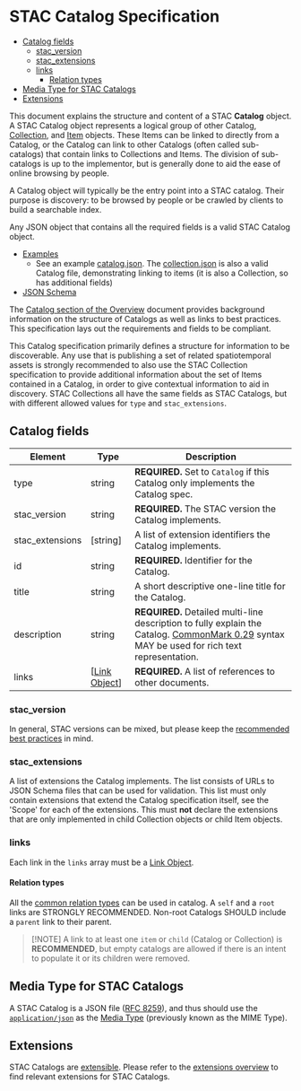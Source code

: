 # STAC Catalog Specification <!-- omit in toc -->

- [Catalog fields](#catalog-fields)
  - [stac\_version](#stac_version)
  - [stac\_extensions](#stac_extensions)
  - [links](#links)
    - [Relation types](#relation-types)
- [Media Type for STAC Catalogs](#media-type-for-stac-catalogs)
- [Extensions](#extensions)

This document explains the structure and content of a STAC **Catalog** object. A STAC Catalog object
represents a logical group of other Catalog,
[Collection](../collection-spec/collection-spec.md), and [Item](../item-spec/item-spec.md) objects.
These Items can be linked to directly from a Catalog, or the Catalog can link to other Catalogs (often called
sub-catalogs) that contain links to Collections and Items. The division of sub-catalogs is up to the implementor,
but is generally done to aid the ease of online browsing by people.

A Catalog object will typically be the entry point into a STAC catalog. Their
purpose is discovery: to be browsed by people or be crawled
by clients to build a searchable index.  

Any JSON object that contains all the required fields is a valid STAC Catalog object.

- [Examples](../examples/)
  - See an example [catalog.json](../examples/catalog.json). The [collection.json](../examples/collection.json) is also a valid
  Catalog file, demonstrating linking to items (it is also a Collection, so has additional fields)
- [JSON Schema](json-schema/catalog.json)

The [Catalog section of the Overview](../overview.md#catalog-overview) document provides background information on
the structure of Catalogs as well as links to best practices. This specification lays out the requirements
and fields to be compliant.

This Catalog specification primarily defines a structure for information to be discoverable. Any use
that is publishing a set of related spatiotemporal assets is strongly recommended to also use the
STAC Collection specification to provide additional information about the set of Items
contained in a Catalog, in order to give contextual information to aid in discovery.
STAC Collections all have the same fields as STAC Catalogs, but with different allowed
values for `type` and `stac_extensions`.

## Catalog fields

| Element         | Type                    | Description                                                                                                                                                            |
| --------------- | ----------------------- | ---------------------------------------------------------------------------------------------------------------------------------------------------------------------- |
| type            | string                  | **REQUIRED.** Set to `Catalog` if this Catalog only implements the Catalog spec.                                                                                       |
| stac_version    | string                  | **REQUIRED.** The STAC version the Catalog implements.                                                                                                                 |
| stac_extensions | \[string]               | A list of extension identifiers the Catalog implements.                                                                                                                |
| id              | string                  | **REQUIRED.** Identifier for the Catalog.                                                                                                                              |
| title           | string                  | A short descriptive one-line title for the Catalog.                                                                                                                    |
| description     | string                  | **REQUIRED.** Detailed multi-line description to fully explain the Catalog. [CommonMark 0.29](http://commonmark.org/) syntax MAY be used for rich text representation. |
| links           | [[Link Object](#links)] | **REQUIRED.** A list of references to other documents.                                                                                                                 |

### stac_version

In general, STAC versions can be mixed, but please keep the [recommended best practices](../best-practices.md#mixing-stac-versions) in mind.

### stac_extensions

A list of extensions the Catalog implements.
The list consists of URLs to JSON Schema files that can be used for validation.
This list must only contain extensions that extend the Catalog specification itself,
see the 'Scope' for each of the extensions.
This must **not** declare the extensions that are only implemented in child Collection objects or child Item objects.

### links

Each link in the `links` array must be a [Link Object](../commons/links.md#link-object).

#### Relation types

All the [common relation types](../commons/links.md#relation-types) can be used in catalog.
A `self` and a `root` links are STRONGLY RECOMMENDED.
Non-root Catalogs SHOULD include a `parent` link to their parent.

> \[!NOTE] A link to at least one `item` or `child` (Catalog or Collection) is **RECOMMENDED**, but empty catalogs are
> allowed if there is an intent to populate it or its children were removed.

## Media Type for STAC Catalogs

A STAC Catalog is a JSON file ([RFC 8259](https://tools.ietf.org/html/rfc8259)), and thus should use the
[`application/json`](https://tools.ietf.org/html/rfc8259#section-11) as the
[Media Type](https://en.wikipedia.org/wiki/Media_type) (previously known as the MIME Type).

## Extensions

STAC Catalogs are [extensible](../extensions/README.md).
Please refer to the [extensions overview](https://stac-extensions.github.io) to find relevant extensions for STAC Catalogs.
